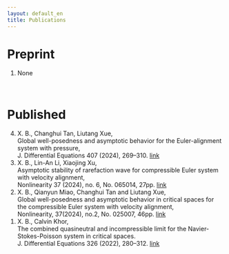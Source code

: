 ```yaml
---
layout: default_en
title: Publications
---
```


<div id="home">
    <h1>Preprint</h1>
    <ol reversed="reversed">
        <li> None  </li>
    </ol>
    <br>
    <h1>Published</h1>
    <ol reversed="reversed">
        <li> X. B., Changhui Tan, Liutang Xue,<br>Global well-posedness and asymptotic behavior for the Euler-alignment system with pressure, <br>J. Differential Equations 407 (2024), 269–310. <a href="https://doi.org/10.1016/j.jde.2024.06.020">link</a></li>
      <li> X. B., Lin-An Li, Xiaojing Xu, <br>Asymptotic stability of rarefaction wave for compressible Euler system with velocity alignment, <br>Nonlinearity 37 (2024), no. 6, No. 065014, 27pp. <a href="https://doi.org/10.1088/1361-6544/ad422b">link</a></li>
      <li> X. B., Qianyun Miao, Changhui Tan and Liutang Xue, <br>Global well-posedness and asymptotic behavior in critical spaces for the compressible Euler system with velocity alignment, <br>Nonlinearity, 37(2024), no.2, No. 025007, 46pp. <a href="https://doi.org/10.1088/1361-6544/ad140b">link</a></li>
      <li> X. B., Calvin Khor,<br>The combined quasineutral and incompressible limit for the Navier-Stokes-Poisson system in critical spaces.<br>J. Differential Equations 326 (2022), 280–312. <a href="https://doi.org/10.1016/j.jde.2022.04.019">link</a></li>
      </ol>
</div>

